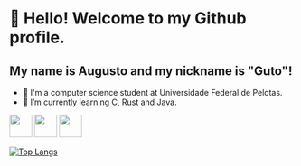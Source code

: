 # 👋 Hello! Welcome to my Github profile.
## My name is Augusto and my nickname is "Guto"!

- 📖 I'm a computer science student at Universidade Federal de Pelotas.
- 🌱 I’m currently learning C, Rust and Java.

<img src="https://cdn.jsdelivr.net/gh/devicons/devicon/icons/c/c-original.svg" width="40" height="40" /> <img src="https://cdn.jsdelivr.net/gh/devicons/devicon@latest/icons/rust/rust-original.svg" width="40" height="40" /> <img src="https://cdn.jsdelivr.net/gh/devicons/devicon/icons/java/java-original.svg" width="40" height="40" />

[![Top Langs](https://github-readme-stats.vercel.app/api/top-langs/?username=gutormolina&layout=compact&theme=github_dark)](https://github.com/gutormolina/github-readme-stats)
          


<!--
**gutormolina/gutormolina** is a ✨ _special_ ✨ repository because its `README.md` (this file) appears on your GitHub profile.

Here are some ideas to get you started:

- 🔭 I’m currently working on ...
- 👯 I’m looking to collaborate on ...
- 🤔 I’m looking for help with ...
- 💬 Ask me about ...
- 📫 How to reach me: ...
- 😄 Pronouns: ...
- ⚡ Fun fact: ...
-->
